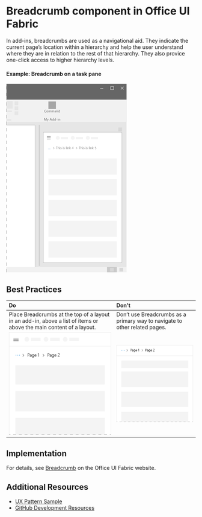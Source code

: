 # Breadcrumb component in Office UI Fabric

In add-ins, breadcrumbs are used as a navigational aid. They indicate the current page’s location within a hierarchy and help the user understand where they are in relation to the rest of that hierarchy. They also provice one-click access to higher hierarchy levels.
  
#### Example: Breadcrumb on a task pane

![An image showing the Breadcrumb](../../images/overview_withApp_breadcrumb.png)

## Best Practices

|**Do**|**Don't**|
|:------------|:--------------|
|Place Breadcrumbs at the top of a layout in an add-in, above a list of items or above the main content of a layout.|Don’t use Breadcrumbs as a primary way to navigate to other related pages.|
|![Do Breadcrumb image](../../images/breadcrumbDo.png)|![Don't Breadcrumb image](../../images/breadcrumbDont.png)|

## Implementation

For details, see [Breadcrumb](https://dev.office.com/fabric#/components/breadcrumb) on the Office UI Fabric website.

## Additional Resources
* [UX Pattern Sample](https://office.visualstudio.com/DefaultCollection/OC/_git/GettingStarted-FabricReact)
* [GitHub Development Resources](https://github.com/OfficeDev/Office-Add-in-UX-Design-Patterns-Code)